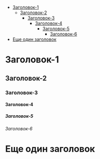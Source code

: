 <!-- TOC -->

- [Заголовок-1](#Заголовок-1)
  - [Заголовок-2](#Заголовок-2)
    - [Заголовок-3](#Заголовок-3)
      - [Заголовок-4](#Заголовок-4)
        - [Заголовок-5](#Заголовок-5)
          - [Заголовок-6](#Заголовок-6)
- [Еще один заголовок](#Еще-один-заголовок)

<!-- TOC END -->

# Заголовок-1

## Заголовок-2

### Заголовок-3

#### Заголовок-4

##### Заголовок-5

###### Заголовок-6

# Еще один заголовок
